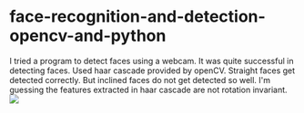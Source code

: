 # face-recognition-and-detection-opencv-and-python
I tried a program to detect faces using a webcam. It was quite successful in detecting faces. Used haar cascade provided by openCV. Straight faces get detected correctly. But inclined faces do not get detected so well. I'm guessing the features extracted in haar cascade are not rotation invariant.
![](https://github.com/Zedd1558/Tsaurus-teaching-assistant-for-Kids-using-OCR-and-webscrapping/blob/master/face-recognition-opencv-and-python/test.jpg)
